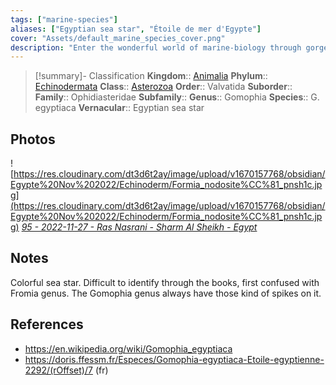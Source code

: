 ```yaml
---
tags: ["marine-species"]
aliases: ["Egyptian sea star", "Étoile de mer d'Egypte"]
cover: "Assets/default_marine_species_cover.png"
description: "Enter the wonderful world of marine-biology through gorgeous underwater pictures of marine animals."
---
```

> [!summary]- Classification
**Kingdom**:: [Animalia](Animalia.md)
**Phylum**:: [Echinodermata](Echinodermata.md)
**Class**:: [Asterozoa](Asterozoa.md)
**Order**:: Valvatida
**Suborder**::
**Family**:: Ophidiasteridae
**Subfamily**::
**Genus**:: Gomophia
**Species**:: G. egyptiaca
**Vernacular**:: Egyptian sea star

## Photos
![https://res.cloudinary.com/dt3d6t2ay/image/upload/v1670157768/obsidian/Egypte%20Nov%202022/Echinoderm/Formia_nodosite%CC%81_pnsh1c.jpg](https://res.cloudinary.com/dt3d6t2ay/image/upload/v1670157768/obsidian/Egypte%20Nov%202022/Echinoderm/Formia_nodosite%CC%81_pnsh1c.jpg)
*[95 - 2022-11-27 - Ras Nasrani - Sharm Al Sheikh - Egypt](95%20-%202022-11-27%20-%20Ras%20Nasrani%20-%20Sharm%20Al%20Sheikh%20-%20Egypt.md)*

## Notes
Colorful sea star. Difficult to identify through the books, first confused with Fromia genus. The Gomophia genus always have those kind of spikes on it. 

## References
- https://en.wikipedia.org/wiki/Gomophia_egyptiaca
- https://doris.ffessm.fr/Especes/Gomophia-egyptiaca-Etoile-egyptienne-2292/(rOffset)/7 (fr)